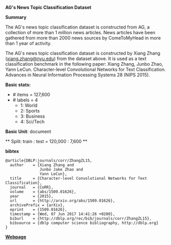 **AG's News Topic Classification Dataset**

**Summary**

The AG's news topic classification dataset is constructed from AG, a collection of more than 1 million news articles. News articles have been gathered from more than 2000  news sources by ComeToMyHead in more than 1 year of activity.

The AG's news topic classification dataset is constructed by Xiang Zhang (xiang.zhang@nyu.edu) from the dataset above. It is used as a text classification benchmark in the following paper: Xiang Zhang, Junbo Zhao, Yann LeCun. Character-level Convolutional Networks for Text Classification. Advances in Neural Information Processing Systems 28 (NIPS 2015).

**Basic stats:**
+ \# items = 127,600
+ \# labels = 4
    - 1: World
    - 2: Sports
    - 3: Business
    - 4: Sci/Tech


**Basic Unit**: document

** Split: train : test = 120,000 : 7,600 **

**bibtex**

```
@article{DBLP:journals/corr/ZhangZL15,
  author    = {Xiang Zhang and
               Junbo Jake Zhao and
               Yann LeCun},
  title     = {Character-level Convolutional Networks for Text Classification},
  journal   = {CoRR},
  volume    = {abs/1509.01626},
  year      = {2015},
  url       = {http://arxiv.org/abs/1509.01626},
  archivePrefix = {arXiv},
  eprint    = {1509.01626},
  timestamp = {Wed, 07 Jun 2017 14:41:26 +0200},
  biburl    = {http://dblp.org/rec/bib/journals/corr/ZhangZL15},
  bibsource = {dblp computer science bibliography, http://dblp.org}
}
```

[**Webpage**](http://www.di.unipi.it/~gulli/AG_corpus_of_news_articles.html)
